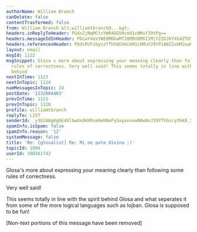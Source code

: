 ```yaml
---
authorName: William Branch
canDelete: false
contentTrasformed: false
from: William Branch &lt;williamtbranch@...&gt;
headers.inReplyToHeader: PGdsZjNqMCtxYW04QGVHcm91cHMuY29tPg==
headers.messageIdInHeader: PDcwYmUxYWE0MDkwMTI0MDU0MXI1MjY2ZGJkYXk4ZTU5YzhhZGNhZTIwOTdjQG1haWwuZ21haWwuY29tPg==
headers.referencesHeader: PGdsMzFsbyszYThhQGVHcm91cHMuY29tPiA8Z2xmM2owK3FhbThAZUdyb3Vwcy5jb20+
layout: email
msgId: 1122
msgSnippet: Glosa s more about expressing your meaning clearly than following some
  rules of correctness. Very well said! This seems totally in line with the spirit
  behind
nextInTime: 1123
nextInTopic: 1124
numMessagesInTopic: 24
postDate: '1232804463'
prevInTime: 1121
prevInTopic: 1120
profile: williamtbranch
replyTo: LIST
senderId: _y3G2ABgKgbE4XlbwOx8HXRse0ehNxPySxpavxnwN0w0nJIOYTVGsry3GK8_XqpeOM6evzlH_4spjh8g6oC_DYryi0DOMr6PvqXVlyoS0m4
spamInfo.isSpam: false
spamInfo.reason: '12'
systemMessage: false
title: 'Re: [glosalist] Re: Mi ne pote divina :)'
topicId: 1094
userId: 300361742
---
```


Glosa's more about expressing your meaning clearly than following
some rules of correctness.

 Very well said!

This seems totally in line with the spirit behind Glosa and what seperates
it from some of the more logical languages such as lojban. Glosa is supposed
to be fun!


[Non-text portions of this message have been removed]



